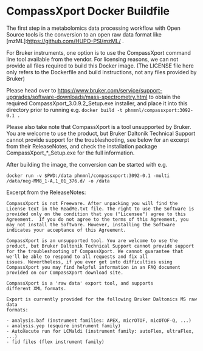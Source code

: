 # CompassXport Docker Buildfile

The first step in a metabolomics data processing workflow with Open
Source tools is the conversion to an open raw data format like
[mzML]:https://github.com/HUPO-PSI/mzML/ .

For Bruker instruments, one option is to use the CompassXport
command line tool available from the vendor. For licensing reasons,
we can not provide all files required to build this Docker image.
(The LICENSE file here only refers to the Dockerfile and build instructions,
not any files provided by Bruker)

Please head over to
https://www.bruker.com/service/support-upgrades/software-downloads/mass-spectrometry.html
to obtain the required CompassXport_3.0.9.2_Setup.exe installer, and
place it into this directory prior to running e.g.  `docker build -t
phnmnl/compassxport:3092-0.1 .`

Please also take note that CompassXport is a tool unsupported by
Bruker. You are welcome to use the product, but Bruker Daltonik
Technical Support cannot provide support for the troubleshooting,
see below for an excerpt from their ReleaseNotes, and check the
installation package CompassXport_*_Setup.exe for the full information.

After building the image, the conversion can be started with e.g. 

`docker run -v $PWD:/data phnmnl/compassxport:3092-0.1 -multi /data/neg-MM8_1-A,1_01_376.d/ -o
/data`


Excerpt from the ReleaseNotes:

````
CompassXport is not Freeware. After unpacking you will find the
License text in the ReadMe.txt file. The right to use the Software is
provided only on the condition that you ("Licensee") agree to this
Agreement.  If you do not agree to the terms of this Agreement, you
may not install the Software. However, installing the Software
indicates your acceptance of this Agreement.

CompassXport is an unsupported tool. You are welcome to use the
product, but Bruker Daltonik Technical Support cannot provide support
for the troubleshooting of CompassXport. We cannot guarantee that
we'll be able to respond to all requests and fix all
issues. Nevertheless, if you ever get into difficulties using
CompassXport you may find helpful information in an FAQ document
provided on our CompassXport download site.

CompassXport is a 'raw data' export tool, and supports 
different XML formats.

Export is currently provided for the following Bruker Daltonics MS raw data
formats:

- analysis.baf (instrument families: APEX, micrOTOF, micOTOF-Q, ...)
- analysis.yep (esquire instrument family)
- AutoXecute run for LCMaldi (instrument family: autoFlex, ultraFlex, ...)
- fid files (flex instrument family)

````


